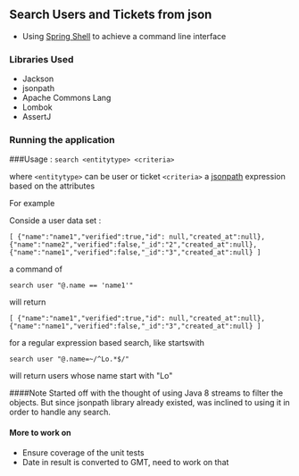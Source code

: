 ## Search Users and Tickets from json 
- Using [Spring Shell](https://spring.io/projects/spring-shell) to achieve a command line interface

 
### Libraries Used
- Jackson
- jsonpath
- Apache Commons Lang
- Lombok
- AssertJ

### Running the application

###Usage :
`search <entitytype> <criteria>`

where `<entitytype>` can be user or ticket
`<criteria>` a [jsonpath](https://support.smartbear.com/readyapi/docs/testing/jsonpath-reference.html}) expression based on the attributes

For example 

Conside a user data set :

`[
{"name":"name1","verified":true,"id": null,"created_at":null},
{"name":"name2","verified":false,"_id":"2","created_at":null},
{"name":"name1","verified":false,"_id":"3","created_at":null}
]`

a command of 

`search user "@.name == 'name1'"`

will return
 
`[
{"name":"name1","verified":true,"id": null,"created_at":null},
{"name":"name1","verified":false,"_id":"3","created_at":null}
]`

for a regular expression based search, like startswith

`search user "@.name=~/^Lo.*$/"`

will return users whose name start with "Lo"

####Note
Started off with the thought of using Java 8 streams to filter the objects. But since jsonpath library
already existed, was inclined to using it in order to handle any search.

#### More to work on
- Ensure coverage of the unit tests
- Date in result is converted to GMT, need to work on that

